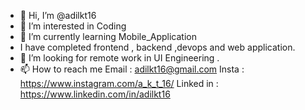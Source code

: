 - 👋 Hi, I’m @adilkt16
- 👀 I’m interested in Coding
- 🌱 I’m currently learning Mobile_Application
-    I have completed frontend , backend ,devops and web application.
- 💞️ I’m looking for remote work in UI Engineering .
- 📫 How to reach me 
        Email : adilkt16@gmail.com
        Insta : https://www.instagram.com/a_k_t_16/ 
        Linked in : https://www.linkedin.com/in/adilkt16

<!---
adilkt16/adilkt16 is a ✨ special ✨ repository because its `README.md` (this file) appears on your GitHub profile.
You can click the Preview link to take a look at your changes.
--->

